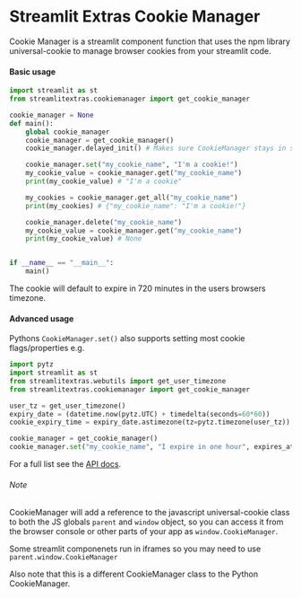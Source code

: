 # Streamlit Extras Cookie Manager

Cookie Manager is a streamlit component function that uses the npm library universal-cookie to manage browser cookies from your streamlit code.


#### Basic usage

```Python
import streamlit as st
from streamlitextras.cookiemanager import get_cookie_manager

cookie_manager = None
def main():
    global cookie_manager
    cookie_manager = get_cookie_manager()
    cookie_manager.delayed_init() # Makes sure CookieManager stays in st.session_state

    cookie_manager.set("my_cookie_name", "I'm a cookie!")
    my_cookie_value = cookie_manager.get("my_cookie_name")
    print(my_cookie_value) # "I'm a cookie"

    my_cookies = cookie_manager.get_all("my_cookie_name")
    print(my_cookies) # {"my_cookie_name": "I'm a cookie!"}

    cookie_manager.delete("my_cookie_name")
    my_cookie_value = cookie_manager.get("my_cookie_name")
    print(my_cookie_value) # None


if __name__ == "__main__":
    main()
```

The cookie will default to expire in 720 minutes in the users browsers timezone.


#### Advanced usage

Pythons `CookieManager.set()` also supports setting most cookie flags/properties  e.g.

```Python
import pytz
import streamlit as st
from streamlitextras.webutils import get_user_timezone
from streamlitextras.cookiemanager import get_cookie_manager

user_tz = get_user_timezone()
expiry_date = (datetime.now(pytz.UTC) + timedelta(seconds=60*60))
cookie_expiry_time = expiry_date.astimezone(tz=pytz.timezone(user_tz))

cookie_manager = get_cookie_manager()
cookie_manager.set("my_cookie_name", "I expire in one hour", expires_at=cookie_expiry_time)
```

For a full list see the [API docs](https://streamlitextras.readthedocs.io/en/latest/api/streamlitextras.html).

###### Note

CookieManager will add a reference to the javascript universal-cookie class to both the JS globals `parent` and `window` object, so you can access it from the browser console or other parts of your app as `window.CookieManager`.

Some streamlit componenets run in iframes so you may need to use `parent.window.CookieManager`

Also note that this is a different CookieManager class to the Python CookieManager.